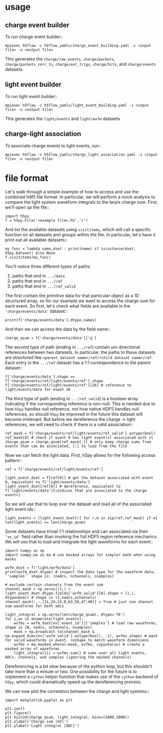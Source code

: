 # usage

## charge event builder

To run charge event builder::

    mpiexec h5flow -c h5flow_yamls/charge_event_building.yaml -i <input file> -o <output file>

This generates the ``charge/raw_events``, ``charge/packets``,
``charge/packets_corr_ts``, ``charge/ext_trigs``, ``charge/hits``,
and ``charge/events`` datasets.


## light event builder

To run light event builder::

    mpiexec h5flow -c h5flow_yamls/light_event_building.yaml -i <input file> -o <output file>

This generates the ``light/events`` and ``light/wvfm`` datasets

## charge-light association

To associate charge events to light events, run::

    mpiexec h5flow -c h5flow_yamls/charge_light_association.yaml -i <input file> -o <output file>

# file format

Let's walk through a simple example of how to access and use the combined hdf5
file format. In particular, we will perform a mock analysis to compare the
light system waveform integrals to the larpix charge sum. First, we'll open up
the file::

    import h5py
    f = h5py.File('<example file>.h5','r')

And list the available datasets using `visititems`, which will call a specific
function on all datasets and groups within the file. In particular, let's
have it print out all available datasets::

    my_func = lambda name,dset : print(name) if isinstance(dset, h5py.Dataset) else None
    f.visititems(my_func)

You'll notice three different types of paths:
 1. paths that end in `.../data`
 2. paths that end in `.../ref`
 3. paths that end in `.../ref_valid`

The first contain the primitive data for that particular object as a 1D
structured array, so for our example we want to access the charge sum for each
event. So first, let's check what fields are available in the
`'charge/events/data'` dataset::

    print(f['charge/events/data'].dtype.names)

And then we can access the data by the field name::

    charge_qsum = f['charge/events/data']['q']

The second type of path (ending in `.../ref`) contain uni-directional references
between two datasets. In particular, the paths to these datasets are structured
like `<parent dataset name>/ref/<child dataset name>/ref`. Each entry in the
`.../ref` dataset has a 1:1 correspondence to the parent dataset::

    f['charge/events/data'].shape == f['charge/events/ref/light/events/ref'].shape
    f['charge/events/ref/light/events/ref'][26] # reference to light/events/data for event 26

The third type of path (ending in `.../ref_valid`) is a boolean array indicating
if the corresponding reference is non-null. This is needed due to how `h5py`
handles null reference, not how native HDF5 handles null references, so should
`h5py` be improved in the future this dataset will become irrelevant. But before
we dereference the charge -> light references, we will need to check if there
is a valid association::

    ref_mask = f['charge/events/ref/light/events/ref_valid'].astype(bool)
    ref_mask[0] # check if event 0 has light event(s) associated with it
    charge_qsum = charge_qsum[ref_mask[:]] # only keep charge sums from events that can be associated, [:] to load from the file

Now we can fetch the light data. First, h5py allows for the following access pattern::

    ref = f['charge/events/ref/light/events/ref']

    light_event_dset = f[ref[0]] # get the dataset associated with event 0, equivalent to f['light/events/data']
    light_event_dset[ref[0]] # dereference, equivalent to f['light/events/data'][<indices that are associated to the charge event>]

So we will use that to loop over the dataset and load all of the associated
light event ids::

    light_events = [light_event_dset[r] for r,m in zip(ref,ref_mask) if m]
    len(light_events) == len(charge_qsum)

Some datasets have trivial 1:1 relationships and can associated via
their `'xx_id'` field rather than invoking the full HDF5 region reference
mechanics. We will use that to load and integrate the light waveforms for each
event::

    import numpy as np
    import numpy.ma as ma # use masked arrays for simpler math when using masks

    wvfm_dset = f['light/wvfm/data']
    print(wvfm_dset.dtype) # inspect the data type for the waveform data, `'samples'` shape is: (nadcs, nchannels, nsamples)

    # exclude certain channels from the event sum
    channel_mask = np.zeros((1,) + light_event_dset.dtype.fields['wvfm_valid'][0].shape + (1,), dtype=bool) # shape is (1,nadcs,nchannels)
    channel_mask[:,:,[31,24,15,8,63,56,47,40]] = True # just use channel sum waveforms for both adcs

    light_integral = np.zeros(len(charge_qsum), dtype='f8')
    for i,ev in enumerate(light_events):
        wvfms = wvfm_dset[ev['event_id']]['samples'] # load raw waveforms, shape is (N, nadcs, nchannels, nsamples)
        mask = np.broadcast_to(channel_mask & np.expand_dims(ev['wvfm_valid'].astype(bool), -1), wvfms.shape) # mask for valid waveforms in event, reshape to match waveform dimensions
        wvfms = ma.masked_where(~mask, wvfms, copy=False) # create a masked array of waveforms
        light_integral[i] = wvfms.sum() # sums over all light events, ADCs, channels, and samples (ignoring the masked channels)

Dereferencing is a bit slow because of the python loop, but this shouldn't take
more than a minute or two. One possibility for the future is to implement a
`cython` helper function that makes use of the `cython` backend of `h5py`, which
could dramatically speed up the dereferencing process.

We can now plot the correlation between the charge and light systems::

    import matplotlib.pyplot as plt

    plt.ion()
    plt.figure()
    plt.hist2d(charge_qsum, light_integral, bins=(1000,1000))
    plt.xlabel('Charge sum [mV]')
    plt.ylabel('Light integral [ADC]')







